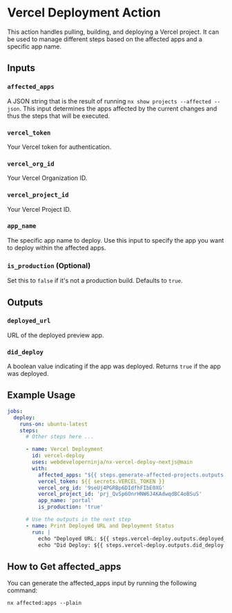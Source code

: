 # Vercel Deployment Action

This action handles pulling, building, and deploying a Vercel project. It can be used to manage different steps based on the affected apps and a specific app name.

## Inputs

### `affected_apps`
A JSON string that is the result of running `nx show projects --affected --json`. This input determines the apps affected by the current changes and thus the steps that will be executed.

### `vercel_token`
Your Vercel token for authentication.

### `vercel_org_id`
Your Vercel Organization ID.

### `vercel_project_id`
Your Vercel Project ID.

### `app_name`
The specific app name to deploy. Use this input to specify the app you want to deploy within the affected apps.

### `is_production` (Optional)
Set this to `false` if it's not a production build. Defaults to `true`.

## Outputs

### `deployed_url`
URL of the deployed preview app.

### `did_deploy`
A boolean value indicating if the app was deployed. Returns `true` if the app was deployed.

## Example Usage

```yaml
jobs:
  deploy:
    runs-on: ubuntu-latest
    steps:
      # Other steps here ...

      - name: Vercel Deployment
        id: vercel-deploy
        uses: webdeveloperninja/nx-vercel-deploy-nextjs@main
        with:
          affected_apps: "${{ steps.generate-affected-projects.outputs.affected_projects }}"
          vercel_token: ${{ secrets.VERCEL_TOKEN }}
          vercel_org_id: '9seUj4PGRBp6DIdfhFIbE0XG'
          vercel_project_id: 'prj_QvSp6OnrHNW6J4KAdwqdBC4oBSuS'
          app_name: 'portal'
          is_production: 'true'

      # Use the outputs in the next step
      - name: Print Deployed URL and Deployment Status
        run: |
          echo "Deployed URL: ${{ steps.vercel-deploy.outputs.deployed_url }}"
          echo "Did Deploy: ${{ steps.vercel-deploy.outputs.did_deploy }}"

```


## How to Get affected_apps
You can generate the affected_apps input by running the following command:

`nx affected:apps --plain`
